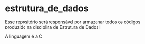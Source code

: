# estrutura_de_dados
Esse repositório será responsável por armazenar todos os códigos produzido na disciplina de Estrutura de Dados I

A linguagem é a C 
